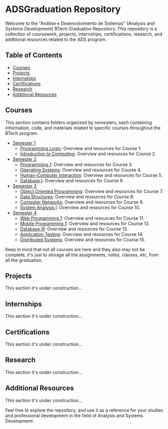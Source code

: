 # ADSGraduation Repository

Welcome to the "Análise e Desenvolvimento de Sistemas" (Analysis and Systems Development) BTech Graduation Repository. This repository is a collection of coursework, projects, internships, certifications, research, and additional resources related to the ADS program.

## Table of Contents
- [Courses](#courses)
- [Projects](#projects)
- [Internships](#internships)
- [Certifications](#certifications)
- [Research](#research)
- [Additional Resources](#additional-resources)

## Courses
This section contains folders organized by semesters, each containing information, code, and materials related to specific courses throughout the BTech program.

- [Semester 1](Courses/Semester1)
  - [Programming Logic](Courses/Semester1/Programming_Logic): Overview and resources for Course 1.
  - [Introduction to Computing](Courses/Semester1/Introduction_to_Computing): Overview and resources for Course 2.
- [Semester 2](Courses/Semester2)
  - [Programming 1](Courses/Semester2/Programming1): Overview and resources for Course 3.
  - [Operating Systems](Courses/Semester2/Operating_Systems): Overview and resources for Course 4.
  - [Human-Computer Interaction](Courses/Semester2/Human-Computer_Interaction): Overview and resources for Course 5.
  - [Database I](Courses/Semester2/Database_I): Overview and resources for Course 6.
- [Semester 3](Courses/Semester3)
  - [Object Oriented Programming](Courses/Semester2/Object_Oriented_Programming): Overview and resources for Course 7.
  - [Data Structures](Courses/Semester2/Data_Structures): Overview and resources for Course 8.
  - [Computer Networks](Courses/Semester2/Computer_Networks): Overview and resources for Course 9.
  - [System Analysis I](Courses/Semester2/System_Analysis_I): Overview and resources for Course 10.
- [Semester 4](Courses/Semester4)
  - [Web Programming 1](Courses/Semester2/Web_Programming_1): Overview and resources for Course 11.
  - [Mobile Programming 1](Courses/Semester2/Mobile_Programming_1): Overview and resources for Course 12.
  - [Database III](Courses/Semester2/Database_III): Overview and resources for Course 13.
  - [Application Testing](Courses/Semester2/Application_Testing): Overview and resources for Course 14.
  - [Distributed Systems](Courses/Semester2/Distributed_Systems): Overview and resources for Course 15.


Keep in mind that not all courses are here and they also may not be complete, it's just to storage all the assignments, notes, classes, etc, from all the graduation.

## Projects
This section it's under construction... <!-- contains folders for each project undertaken during the BTech program. Each project folder includes a README providing an overview, objectives, and outcomes. -->
<!--
- [Project 1](Projects/Project1): Overview of Project 1.
- [Project 2](Projects/Project2): Overview of Project 2. -->

## Internships
This section it's under construction...
<!-- Explore folders in this section to find details about internships, including overviews, tasks, and achievements.

- [Internship 1](Internships/Internship1): Overview of Internship 1.
- [Internship 2](Internships/Internship2): Overview of Internship 2.
-->

## Certifications
This section it's under construction...
<!-- This section includes folders for each certification earned during the BTech program, with details about skills acquired and their relevance.

- [Certification 1](Certifications/Certification1): Details about Certification 1.
- [Certification 2](Certifications/Certification2): Details about Certification 2.
  -->
## Research
This section it's under construction...
<!-- Explore folders in this section for details about research projects, including overviews, objectives, and findings.

- [Research Project 1](Research/ResearchProject1): Overview of Research Project 1.
- [Research Project 2](Research/ResearchProject2): Overview of Research Project 2.
  -->

## Additional Resources
This section it's under construction...
<!-- This section provides additional resources, including recommended books, articles, tools, and blogs related to ADS.

- [Books](AdditionalResources/Books): Recommended books for ADS.
- [Articles](AdditionalResources/Articles): Useful articles about systems development.
- [Tools](AdditionalResources/Tools): Recommended tools and software.
- [Blogs](AdditionalResources/Blogs): Favorite blogs providing insights into systems development.
-->

Feel free to explore the repository, and use it as a reference for your studies and professional development in the field of Analysis and Systems Development.
